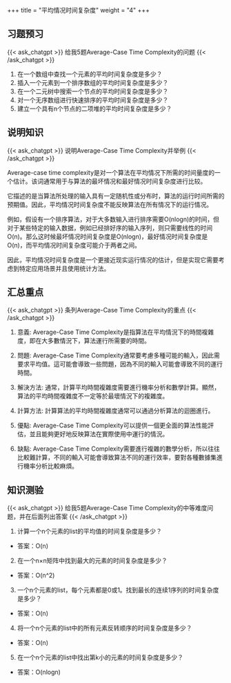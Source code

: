 +++
title = "平均情况时间复杂度"
weight = "4"
+++
## 习题预习
{{< ask_chatgpt >}}
给我5题Average-Case Time Complexity的问题
{{< /ask_chatgpt >}}



1. 在一个数组中查找一个元素的平均时间复杂度是多少？
2. 插入一个元素到一个排序数组的平均时间复杂度是多少？
3. 在一个二元树中搜索一个节点的平均时间复杂度是多少？
4. 对一个无序数组进行快速排序的平均时间复杂度是多少？
5. 建立一个具有n个节点的二项堆的平均时间复杂度是多少？   

## 说明知识
{{< ask_chatgpt >}}
说明Average-Case Time Complexity并举例
{{< /ask_chatgpt >}}



Average-case time complexity是对一个算法在平均情况下所需的时间量度的一个估计。该词通常用于与算法的最坏情况和最好情况时间复杂度进行比较。

它描述的是当算法所处理的输入具有一定随机性或分布时，算法的运行时间所需的预期值。因此，平均情况时间复杂度不能反映算法在所有情况下的运行情况。

例如，假设有一个排序算法，对于大多数输入进行排序需要O(nlogn)的时间，但对于某些特定的输入数据，例如已经排好序的输入序列，则只需要线性的时间O(n)。那么这时候最坏情况时间复杂度是O(nlogn)，最好情况时间复杂度是O(n)，而平均情况时间复杂度可能介于两者之间。

因此，平均情况时间复杂度是一个更接近现实运行情况的估计，但是实现它需要考虑到特定应用场景并且使用统计方法。   

## 汇总重点
{{< ask_chatgpt >}}
条列Average-Case Time Complexity的重点
{{< /ask_chatgpt >}}



1. 意義: Average-Case Time Complexity是指算法在平均情況下的時間複雜度，即在大多數情況下，算法運行所需要的時間。

2. 問題: Average-Case Time Complexity通常要考慮多種可能的輸入，因此需要求平均值。這可能會導致一些問題，因為不同的輸入可能會導致不同的運行時間。

3. 解決方法: 通常，計算平均時間複雜度需要進行機率分析和數學計算。顯然，算法的平均時間複雜度不一定等於最壞情況下的複雜度。

4. 計算方法: 計算算法的平均時間複雜度通常可以通過分析算法的迴圈進行。

5. 優點: Average-Case Time Complexity可以提供一個更全面的算法性能評估，並且能夠更好地反映算法在實際使用中運行的情況。

6. 缺點: Average-Case Time Complexity需要進行複雜的數學分析，所以往往比較難計算，不同的輸入可能會導致算法不同的運行效率，要對各種數據集進行機率分析比較麻煩。   

## 知识测验
{{< ask_chatgpt >}}
给我5题Average-Case Time Complexity的中等难度问题，并在后面列出答案
{{< /ask_chatgpt >}}



1. 计算一个n个元素的list的平均值的时间复杂度是多少？
- 答案：O(n)

2. 在一个n×n矩阵中找到最大的元素的时间复杂度是多少？
- 答案：O(n^2)

3. 一个n个元素的list，每个元素都是0或1。找到最长的连续1序列的时间复杂度是多少？
- 答案：O(n)

4. 将一个n个元素的list中的所有元素反转顺序的时间复杂度是多少？
- 答案：O(n)

5. 在一个n个元素的list中找出第k小的元素的时间复杂度是多少？
- 答案：O(nlogn)   

